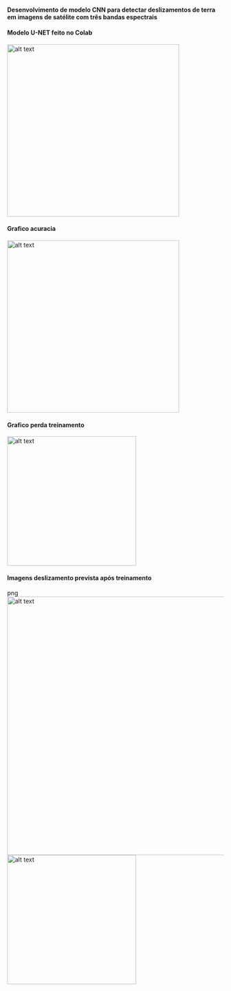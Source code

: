 <h4>Desenvolvimento de modelo CNN para detectar deslizamentos de terra em imagens de satélite com três bandas espectrais</h4>


<h4>Modelo U-NET feito no Colab</h4>

<img src="https://github.com/BSFernando/projetos/blob/main/imgs/satelite/modelo_unet.jpg" alt="alt text" width="400px">

<h4>Grafico acuracia</h4>

<img src="https://github.com/BSFernando/projetos/blob/main/imgs/satelite/accuracy.png" alt="alt text" width="400px">

<h4>Grafico perda treinamento</h4>

<img src="https://github.com/BSFernando/projetos/blob/main/imgs/satelite/loss.png" alt="alt text" width="300px">

<h4>Imagens deslizamento prevista após treinamento</h4>
png
<img src="https://github.com/BSFernando/projetos/blob/main/imgs/satelite/cnn.png" alt="alt text" width="600px">

<img src="https://github.com/BSFernando/projetos/blob/main/imgs/satelite/cnn2.png" alt="alt text" width="300px">

